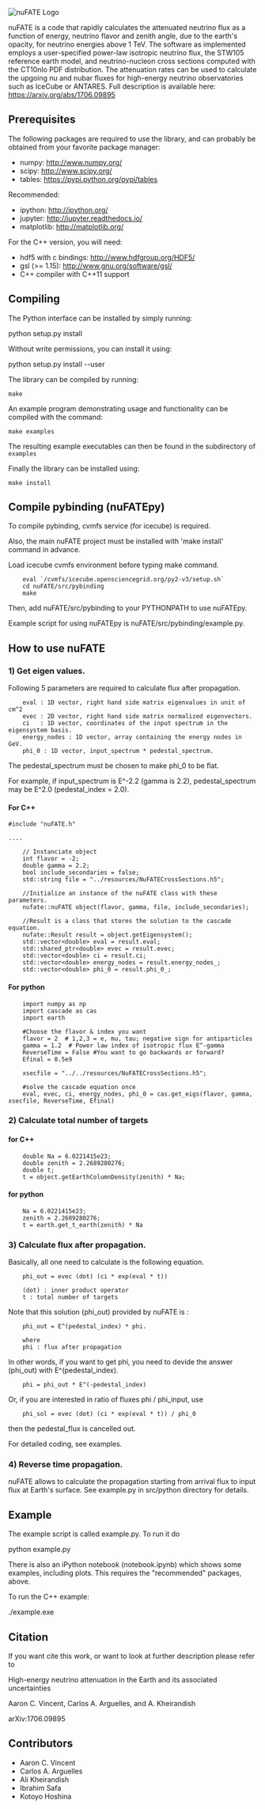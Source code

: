 ![nuFATE Logo](/resources/nufate.png)

nuFATE is a code that rapidly calculates the attenuated neutrino flux as a function of energy, neutrino flavor and zenith angle, due to the earth's opacity, for neutrino energies above 1 TeV. The software as implemented employs a user-specified power-law isotropic neutrino flux, the STW105 reference earth model, and neutrino-nucleon cross sections computed with the CT10nlo PDF distribution. The attenuation rates can be used to calculate the upgoing nu and nubar fluxes for high-energy neutrino observatories such as IceCube or ANTARES. Full description is available here: https://arxiv.org/abs/1706.09895

Prerequisites
-------------

The following packages are required to use the library, and
can probably be obtained from your favorite package manager:

* numpy: http://www.numpy.org/
* scipy: http://www.scipy.org/
* tables: https://pypi.python.org/pypi/tables

Recommended:
* ipython: http://ipython.org/
* jupyter: http://jupyter.readthedocs.io/
* matplotlib: http://matplotlib.org/

For the C++ version, you will need:

* hdf5 with c bindings: http://www.hdfgroup.org/HDF5/
* gsl (>= 1.15): http://www.gnu.org/software/gsl/
* C++ compiler with C++11 support


Compiling
---------

The Python interface can be installed by simply running:

  python setup.py install

Without write permissions, you can install it using:

  python setup.py install --user

The library can be compiled by running:

	make

An example program demonstrating usage and functionality
can be compiled with the command:

	make examples

The resulting example executables can then be found in the
subdirectory of `examples`

Finally the library can be installed using:

	make install

Compile pybinding (nuFATEpy)
-----------------------------

To compile pybinding, cvmfs service (for icecube) is required.

Also, the main nuFATE project must be installed with 'make install' command in advance.

Load icecube cvmfs environment before typing make command.

        eval `/cvmfs/icecube.opensciencegrid.org/py2-v3/setup.sh`
        cd nuFATE/src/pybinding
        make 

Then, add nuFATE/src/pybinding to your PYTHONPATH to use nuFATEpy.

Example script for using nuFATEpy is nuFATE/src/pybinding/example.py.


How to use nuFATE
--------------------------------------

### 1) Get eigen values.

Following 5 parameters are required to calculate flux after propagation.

        eval : 1D vector, right hand side matrix eigenvalues in unit of cm^2
        evec : 2D vector, right hand side matrix normalized eigenvectors.
        ci   : 1D vector, coordinates of the input spectrum in the eigensystem basis.
        energy_nodes : 1D vector, array containing the energy nodes in GeV.
        phi_0 : 1D vector, input_spectrum * pedestal_spectrum.

The pedestal_spectrum must be chosen to make phi_0 to be flat. 

For example, if input_spectrum is E^-2.2 (gamma is 2.2), pedestal_spectrum may be E^2.0 (pedestal_index = 2.0).

#### For C++

```
#include "nuFATE.h"

....

    // Instanciate object
    int flavor = -2; 
    double gamma = 2.2;
    bool include_secondaries = false;
    std::string file = "../resources/NuFATECrossSections.h5"; 

    //Initialize an instance of the nuFATE class with these parameters.
    nufate::nuFATE object(flavor, gamma, file, include_secondaries);

    //Result is a class that stores the solution to the cascade equation.
    nufate::Result result = object.getEigensystem();
    std::vector<double> eval = result.eval;
    std::shared_ptr<double> evec = result.evec;
    std::vector<double> ci = result.ci;
    std::vector<double> energy_nodes = result.energy_nodes_;
    std::vector<double> phi_0 = result.phi_0_;
```

#### For python

```
    import numpy as np
    import cascade as cas
    import earth

    #Choose the flavor & index you want
    flavor = 2  # 1,2,3 = e, mu, tau; negative sign for antiparticles
    gamma = 1.2  # Power law index of isotropic flux E^-gamma
    ReverseTime = False #You want to go backwards or forward? 
    Efinal = 0.5e9   

    xsecfile = "../../resources/NuFATECrossSections.h5"; 

    #solve the cascade equation once
    eval, evec, ci, energy_nodes, phi_0 = cas.get_eigs(flavor, gamma, xsecfile, ReverseTime, Efinal)
```


### 2) Calculate total number of targets

#### for C++

```
    double Na = 6.0221415e23;
    double zenith = 2.2689280276;
    double t;
    t = object.getEarthColumnDensity(zenith) * Na;
```

#### for python

```
    Na = 6.0221415e23;
    zenith = 2.2689280276;
    t = earth.get_t_earth(zenith) * Na
```

### 3) Calculate flux after propagation.


Basically, all one need to calculate is the following equation.

        phi_out = evec (dot) (ci * exp(eval * t)) 
        
        (dot) : inner product operator
        t : total number of targets


Note that this solution (phi_out) provided by nuFATE is :

        phi_out = E^(pedestal_index) * phi. 
        
        where
        phi : flux after propagation

In other words, if you want to get phi, you need to devide the answer (phi_out) with E^(pedestal_index).

        phi = phi_out * E^(-pedestal_index)

Or, if you are interested in ratio of fluxes phi / phi_input, use

        phi_sol = evec (dot) (ci * exp(eval * t)) / phi_0

then the pedestal_flux is cancelled out.

For detailed coding, see examples.


### 4) Reverse time propagation.

nuFATE allows to calculate the propagation starting from arrival flux to input flux at Earth's surface.
See example.py in src/python directory for details.


Example
-------

The example script is called example.py. To run it do

python example.py

There is also an iPython notebook (notebook.ipynb) which shows some examples, including plots. This requires the "recommended" packages, above. 

To run the C++ example:

./example.exe

Citation
--------

If you want cite this work, or want to look at further description
please refer to

High-energy neutrino attenuation in the Earth and its associated uncertainties

Aaron C. Vincent, Carlos A. Arguelles, and A. Kheirandish

arXiv:1706.09895

Contributors
------------

- Aaron C. Vincent
- Carlos A. Arguelles
- Ali Kheirandish
- Ibrahim Safa
- Kotoyo Hoshina

